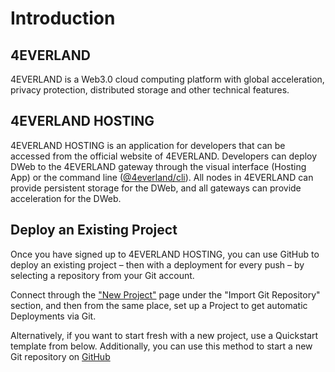 # Introduction

## 4EVERLAND

4EVERLAND is a Web3.0 cloud computing platform with global acceleration, privacy protection, distributed storage and other technical features.

## 4EVERLAND HOSTING

4EVERLAND HOSTING is an application for developers that can be
accessed from the official website of 4EVERLAND. Developers can deploy
DWeb to the 4EVERLAND gateway through the visual interface (Hosting App)
or the command line ([@4everland/cli](https://www.npmjs.com/package/@4everland/cluster-cli)). All nodes in 4EVERLAND can provide
persistent storage for the DWeb, and all gateways can provide acceleration for
the DWeb.

## Deploy an Existing Project

Once you have signed up to 4EVERLAND HOSTING, you can use GitHub to deploy an existing project – then with a deployment for every push – by selecting a repository from your Git account.

Connect through the ["New Project"](https://hosting.4everland.org/#/new) page under the "Import Git Repository" section, and then from the same place, set up a Project to get automatic Deployments via Git.

Alternatively, if you want to start fresh with a new project, use a Quickstart template from below. Additionally, you can use this method to start a new Git repository on [GitHub](../guide/github.md)
